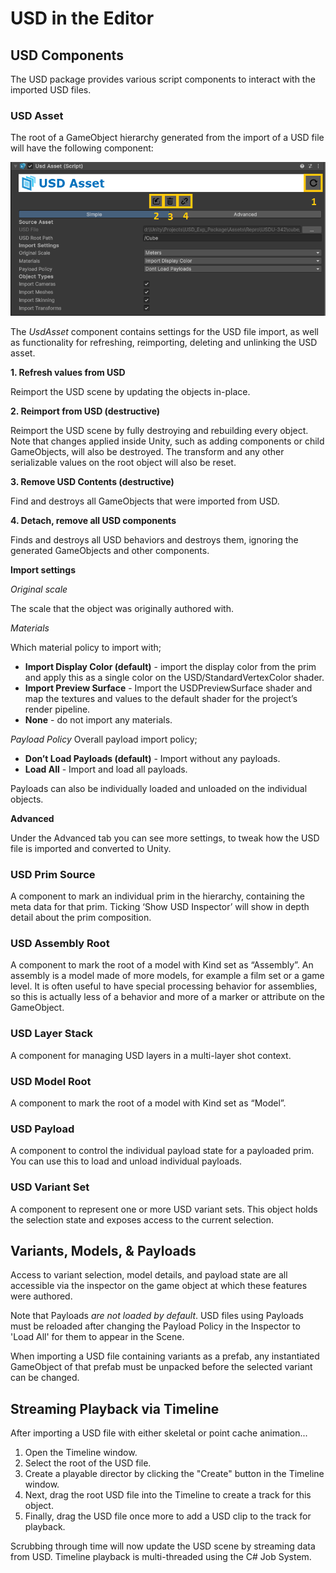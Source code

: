 # USD in the Editor
## USD Components
The USD package provides various script components to interact with the imported USD files.
### USD Asset
The root of a GameObject hierarchy generated from the import of a USD file will have the following component:

![USD Asset Component](Images/usd-asset-inspector.png)

The *UsdAsset* component contains settings for the USD file import, as well as functionality for refreshing, reimporting, deleting and unlinking the USD asset.

**1. Refresh values from USD**

Reimport the USD scene by updating the objects in-place.

**2. Reimport from USD (destructive)**

Reimport the USD scene by fully destroying and rebuilding every object. Note that changes applied inside Unity, such as adding components or child GameObjects, will also be destroyed. The transform and any other serializable values on the root object will also be reset.

**3. Remove USD Contents (destructive)**

Find and destroys all GameObjects that were imported from USD.

**4. Detach, remove all USD components**

Finds and destroys all USD behaviors and destroys them, ignoring the generated GameObjects and other components.

**Import settings**

*Original scale*

The scale that the object was originally authored with.

*Materials*

Which material policy to import with;
* **Import Display Color (default)** - import the display color from the prim and apply this as a single color on the USD/StandardVertexColor shader.
* **Import Preview Surface** - Import the USDPreviewSurface shader and map the textures and values to the default shader for the project’s render pipeline.
* **None** - do not import any materials.

*Payload Policy*
Overall payload import policy;
* **Don’t Load Payloads (default)** - Import without any payloads.
* **Load All** - Import and load all payloads.
 
 Payloads can also be individually loaded and unloaded on the individual objects.

**Advanced**

Under the Advanced tab you can see more settings, to tweak how the USD file is imported and converted to Unity. 


### USD Prim Source

A component to mark an individual prim in the hierarchy, containing the meta data for that prim. Ticking ‘Show USD Inspector’ will show in depth detail about the prim composition.


### USD Assembly Root

A component to mark the root of a model with Kind set as “Assembly”. An assembly is a model made of more models, for example a film set or a game level. It is often useful to have special processing behavior for assemblies, so this is actually less of a behavior and more of a marker or attribute on the GameObject.

### USD Layer Stack

A component for managing USD layers in a multi-layer shot context.

### USD Model Root

A component to mark the root of a model with Kind set as “Model”.

### USD Payload

A component to control the individual payload state for a payloaded prim. You can use this to load and unload individual payloads.

### USD Variant Set

A component to represent one or more USD variant sets. This object holds the selection state and exposes access to the current selection.

## Variants, Models, & Payloads
Access to variant selection, model details, and payload state are all accessible via the inspector on the game object at which these features were authored.

Note that Payloads *are not loaded by default*. USD files using Payloads must be reloaded after changing the Payload Policy in the Inspector to 'Load All' for them to appear in the Scene.

When importing a USD file containing variants as a prefab, any instantiated GameObject of that prefab must be unpacked before the selected variant can be changed.

## Streaming Playback via Timeline
After importing a USD file with either skeletal or point cache animation...
1. Open the Timeline window.
2. Select the root of the USD file.
3. Create a playable director by clicking the "Create" button in the Timeline window.
4. Next, drag the root USD file into the Timeline to create a track for this object.
5. Finally, drag the USD file once more to add a USD clip to the track for playback.

Scrubbing through time will now update the USD scene by streaming data from USD. Timeline playback is multi-threaded using the C# Job System.


